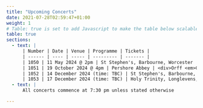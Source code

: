 ```yaml
---
title: "Upcoming Concerts"
date: 2021-07-28T02:59:47+01:00
weight: 1
# Table: true is set to add Javascript to make the table below scalable on mobile device
table: true
sections:
  - text: |
      | Number | Date | Venue | Programme | Tickets |
      | ------ | ---- | ----- | --------- | ------- |
      | 1050 | 11 May 2024 @ 2pm | St Stephen's, Barbourne, Worcester | Come and Sing workshop: Fauré and Rutter | [Tickets](/tickets) | 
      | 1051 | 19 October 2024 @ 4pm | Pershore Abbey | <div>Orff <em>Carmina Burana</em><br>Rutter <em>Feel the Spirit</em></div> |  | 
      | 1052 | 14 December 2024 (time: TBC) | St Stephen's, Barbourne, Worcester | Christmas concert |  | 
      | 1053 | 17 December 2024 (time: TBC) | Holy Trinity, Longlevens, Gloucester | Christmas concert |  | 
  - text: |
      All concerts commence at 7:30 pm unless stated otherwise

---
```


